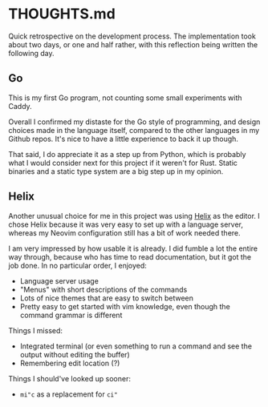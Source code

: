 # THOUGHTS.md

Quick retrospective on the development process. The implementation
took about two days, or one and half rather, with this reflection
being written the following day.

## Go

This is my first Go program, not counting some small experiments
with Caddy.

Overall I confirmed my distaste for the Go style of programming,
and design choices made in the language itself, compared to the
other languages in my Github repos.  It's nice to have a little
experience to back it up though.  

That said, I do appreciate it as a step up from Python, which is
probably what I would consider next for this project if it weren't
for Rust. Static binaries and a static type system are a big step
up in my opinion.

## Helix

Another unusual choice for me in this project was using [Helix]
as the editor.  I chose Helix because it was very easy to set up
with a language server, whereas my Neovim configuration still has
a bit of work needed there.

I am very impressed by how usable it is already.  I did fumble a
lot the entire way through, because who has time to read documentation,
but it got the job done.  In no particular order, I enjoyed:

  - Language server usage
  - "Menus" with short descriptions of the commands
  - Lots of nice themes that are easy to switch between
  - Pretty easy to get started with vim knowledge, even
    though the command grammar is different
    
Things I missed:

  - Integrated terminal (or even something to run a command and see the
    output without editing the buffer)
  - Remembering edit location (?)
  
Things I should've looked up sooner:

  -  `mi"c` as a replacement for `ci"`

[Helix]: https://github.com/helix-editor/helix
